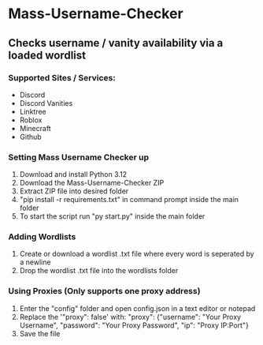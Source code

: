 #             Mass-Username-Checker
## Checks username / vanity availability via a loaded wordlist

### Supported Sites / Services:
- Discord
- Discord Vanities
- Linktree
- Roblox
- Minecraft
- Github

### Setting Mass Username Checker up
1. Download and install Python 3.12
2. Download the Mass-Username-Checker ZIP
3. Extract ZIP file into desired folder
4. "pip install -r requirements.txt" in command prompt inside the main folder
5. To start the script run "py start.py" inside the main folder

### Adding Wordlists
1. Create or download a wordlist .txt file where every word is seperated by a newline
2. Drop the wordlist .txt file into the wordlists folder

### Using Proxies (Only supports one proxy address)
1. Enter the "config" folder and open config.json in a text editor or notepad
2. Replace the '"proxy": false' with:
               "proxy": {"username": "Your Proxy Username", "password": "Your Proxy Password", "ip": "Proxy IP:Port"}
4. Save the file

